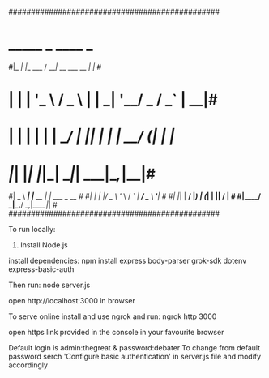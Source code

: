 ###############################################
# _____ _             ____                _   #
#|_   _| |__   ___   / ___|_ __ ___  __ _| |_ #
#  | | | '_ \ / _ \ | |  _| '__/ _ \/ _` | __|#
#  | | | | | |  __/ | |_| | | |  __/ (_| | |_ #
# _|_| |_| |_|\___|  \____|_|  \___|\__,_|\__|#
#|  _ \  ___| |__   __ _| |_ ___ _ __         #
#| | | |/ _ \ '_ \ / _` | __/ _ \ '__|        #
#| |_| |  __/ |_) | (_| | ||  __/ |           #
#|____/ \___|_.__/ \__,_|\__\___|_|           #
###############################################

To run locally:
1. Install Node.js

install dependencies:
npm install express body-parser grok-sdk dotenv express-basic-auth


Then run:
node server.js

open http://localhost:3000 in browser

To serve online install and use ngrok
and run:
ngrok http 3000

open https link provided in the console in your favourite browser

Default login is admin:thegreat & password:debater
To change from default password serch 'Configure basic authentication'
in server.js file and modify accordingly


